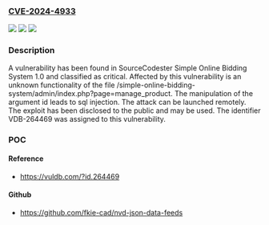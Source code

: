 ### [CVE-2024-4933](https://cve.mitre.org/cgi-bin/cvename.cgi?name=CVE-2024-4933)
![](https://img.shields.io/static/v1?label=Product&message=Simple%20Online%20Bidding%20System&color=blue)
![](https://img.shields.io/static/v1?label=Version&message=%3D%201.0%20&color=brighgreen)
![](https://img.shields.io/static/v1?label=Vulnerability&message=CWE-89%20SQL%20Injection&color=brighgreen)

### Description

A vulnerability has been found in SourceCodester Simple Online Bidding System 1.0 and classified as critical. Affected by this vulnerability is an unknown functionality of the file /simple-online-bidding-system/admin/index.php?page=manage_product. The manipulation of the argument id leads to sql injection. The attack can be launched remotely. The exploit has been disclosed to the public and may be used. The identifier VDB-264469 was assigned to this vulnerability.

### POC

#### Reference
- https://vuldb.com/?id.264469

#### Github
- https://github.com/fkie-cad/nvd-json-data-feeds

